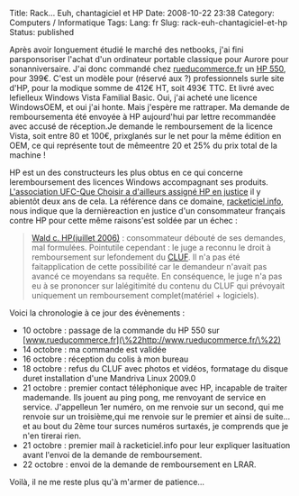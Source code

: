 Title: Rack... Euh, chantagiciel et HP
Date: 2008-10-22 23:38
Category: Computers / Informatique
Tags:
Lang: fr
Slug: rack-euh-chantagiciel-et-hp
Status: published

Après avoir longuement étudié le marché des netbooks, j'ai fini parsponsoriser l'achat d'un ordinateur portable classique pour Aurore pour sonanniversaire. J'ai donc commandé chez [rueducommerce.fr](\%22http://www.rueducommerce.fr\%22) un [HP 550](\%22http://h10010.www1.hp.com/wwpc/fr/fr/sm/WF06a/321957-321957-64295-89315-89315-3764998.html\%22), pour 399€. C'est un modèle pour (réservé aux ?) professionnels surle site d'HP, pour la modique somme de 412€ HT, soit 493€ TTC. Et livré avec lefielleux Windows Vista Familial Basic. Oui, j'ai acheté une licence WindowsOEM, et oui j'ai honte. Mais j'espère me rattraper. Ma demande de remboursementa été envoyée à HP aujourd'hui par lettre recommandée avec accusé de réception.Je demande le remboursement de la licence Vista, soit entre 80 et 100€, prixglanés sur le net pour la même édition en OEM, ce qui représente tout de mêmeentre 20 et 25% du prix total de la machine !

HP est un des constructeurs les plus obtus en ce qui concerne leremboursement des licences Windows accompagnant ses produits. [L'association UFC-Que Choisir a d'ailleurs assigné HP en justice](\%22http://www.quechoisir.org/Position.jsp?id=Ressources:Positions:D5AEF50387DEA911C1257244003D9415&categorie=NoeudPClassement:EEBD39FA924319E6C1256F0100349092&catcss=IMA201\%22) il y abientôt deux ans de cela. La référence dans ce domaine, [racketiciel.info](\%22/documentation/positions\%22), nous indique que la dernièreaction en justice d'un consommateur français contre HP pour cette même raisons'est soldée par un échec :

> [Wald c. HP(juillet 2006)](\%22http://www.aful.org/media/document/JugementSW060705.pdf\%22) : consommateur débouté de ses demandes, mal formulées. Pointutile cependant : le juge a reconnu le droit à remboursement sur lefondement du [CLUF](\%22http://www.racketiciel.info/documentation/glossaire#cluf\%22 "\"Contrat"). Il n'a pas été faitapplication de cette possibilité car le demandeur n'avait pas avancé ce moyendans sa requête. En conséquence, le juge n'a pas eu à se prononcer sur lalégitimité du contenu du CLUF qui prévoyait uniquement un remboursement complet(matériel + logiciels).

Voici la chronologie à ce jour des évènements :  

-   10 octobre : passage de la commande du HP 550 sur [www.rueducommerce.fr](\%22http://www.rueducommerce.fr/\%22)
-   14 octobre : ma commande est validée
-   16 octobre : réception du colis à mon bureau
-   18 octobre : refus du CLUF avec photos et vidéos, formatage du disque duret installation d'une Mandriva Linux 2009.0
-   21 octobre : premier contact téléphonique avec HP, incapable de traiter mademande. Ils jouent au ping pong, me renvoyant de service en service. J'appelleun 1er numéro, on me renvoie sur un second, qui me renvoie sur un troisième,qui me renvoie sur le premier et ainsi de suite... et au bout du 2ème tour surces numéros surtaxés, je comprends que je n'en tirerai rien.
-   21 octobre : premier mail à racketiciel.info pour leur expliquer lasituation avant l'envoi de la demande de remboursement.
-   22 octobre : envoi de la demande de remboursement en LRAR.

Voilà, il ne me reste plus qu'à m'armer de patience...  

